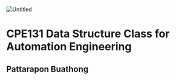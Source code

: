 ![Untitled](https://user-images.githubusercontent.com/45389169/77504331-9dcd9d00-6e92-11ea-8f31-a4cf4692f208.png)


# CPE131 Data Structure Class for Automation Engineering
## Pattarapon Buathong
